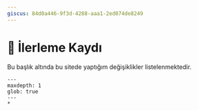 ```yaml
---
giscus: 84d0a446-9f3d-4288-aaa1-2ed074de8249
---
```


# 📜 İlerleme Kaydı

Bu başlık altında bu sitede yaptığım değişiklikler listelenmektedir.

```{toctree}
---
maxdepth: 1
glob: true
---
*
```
